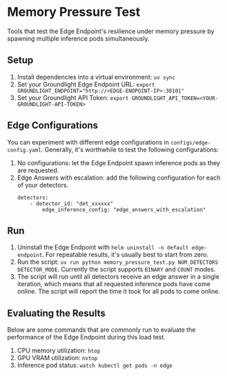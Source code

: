 # Memory Pressure Test
Tools that test the Edge Endpoint's resilience under memory pressure by spawning multiple inference pods simultaneously.

## Setup
1. Install dependencies into a virtual environment: `uv sync`
1. Set your Groundlight Edge Endpoint URL: `export GROUNDLIGHT_ENDPOINT="http://<EDGE-ENDPOINT-IP>:30101"`
1. Set your Groundlight API Token: `export GROUNDLIGHT_API_TOKEN=<YOUR-GROUNDLIGHT-API-TOKEN>`

## Edge Configurations
You can experiment with different edge configurations in `configs/edge-config.yaml`. Generally, it's worthwhile to test the following configurations:
1. No configurations: let the Edge Endpoint spawn inference pods as they are requested.
1. Edge Answers with escalation: add the following configuration for each of your detectors. 
    ```
    detectors:
        - detector_id: "det_xxxxxx"
            edge_inference_config: "edge_answers_with_escalation"
    ```

## Run
1. Uninstall the Edge Endpoint with `helm uninstall -n default edge-endpoint`. For repeatable results, it's usually best to start from zero.
1. Run the script: `uv run python memory_pressure_test.py NUM_DETECTORS DETECTOR_MODE`. Currently the script supports `BINARY` and `COUNT` modes.
1. The script will run until all detectors receive an edge answer in a single iteration, which means that all requested inference pods have come online. The script will report the time it took for all pods to come online. 

## Evaluating the Results
Below are some commands that are commonly run to evaluate the performance of the Edge Endpoint during this load test. 
1. CPU memory utilization: `htop`
1. GPU VRAM utilization: `nvtop`
1. Inference pod status: `watch kubectl get pods -n edge`